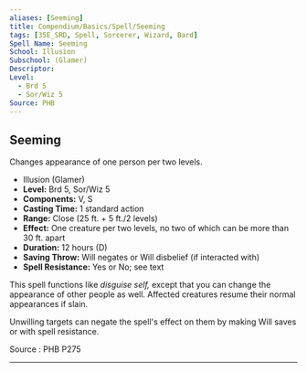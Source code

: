 ```yaml
---
aliases: [Seeming]
title: Compendium/Basics/Spell/Seeming
tags: [35E_SRD, Spell, Sorcerer, Wizard, Bard]
Spell Name: Seeming
School: Illusion
Subschool: (Glamer)
Descriptor: 
Level:
  - Brd 5
  - Sor/Wiz 5
Source: PHB
---
```



## Seeming

Changes appearance of one person per two levels.

*   Illusion (Glamer)
*   **Level:** Brd 5, Sor/Wiz 5
*   **Components:** V, S
*   **Casting Time:** 1 standard action
*   **Range:** Close (25 ft. + 5 ft./2 levels)
*   **Effect:** One creature per two levels, no two of which can be more than 30 ft. apart
*   **Duration:** 12 hours (D)
*   **Saving Throw:** Will negates or Will disbelief (if interacted with)
*   **Spell Resistance:** Yes or No; see text

<p>This spell functions like <i>disguise self,</i> except that you can change the appearance of other people as well. Affected creatures resume their normal appearances if slain.</p><p>Unwilling targets can negate the spell's effect on them by making Will saves or with spell resistance.</p>

Source : PHB P275

---
